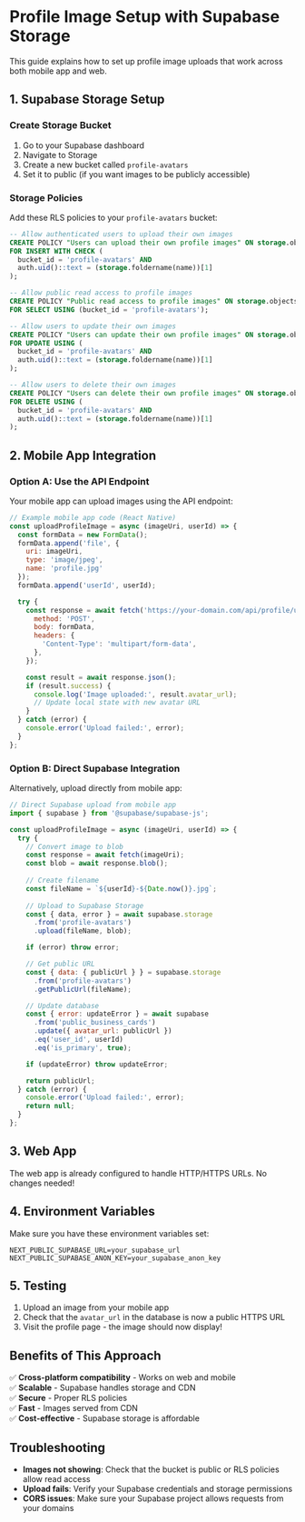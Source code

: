 # Profile Image Setup with Supabase Storage

This guide explains how to set up profile image uploads that work across both mobile app and web.

## 1. Supabase Storage Setup

### Create Storage Bucket
1. Go to your Supabase dashboard
2. Navigate to Storage
3. Create a new bucket called `profile-avatars`
4. Set it to public (if you want images to be publicly accessible)

### Storage Policies
Add these RLS policies to your `profile-avatars` bucket:

```sql
-- Allow authenticated users to upload their own images
CREATE POLICY "Users can upload their own profile images" ON storage.objects
FOR INSERT WITH CHECK (
  bucket_id = 'profile-avatars' AND
  auth.uid()::text = (storage.foldername(name))[1]
);

-- Allow public read access to profile images
CREATE POLICY "Public read access to profile images" ON storage.objects
FOR SELECT USING (bucket_id = 'profile-avatars');

-- Allow users to update their own images
CREATE POLICY "Users can update their own profile images" ON storage.objects
FOR UPDATE USING (
  bucket_id = 'profile-avatars' AND
  auth.uid()::text = (storage.foldername(name))[1]
);

-- Allow users to delete their own images
CREATE POLICY "Users can delete their own profile images" ON storage.objects
FOR DELETE USING (
  bucket_id = 'profile-avatars' AND
  auth.uid()::text = (storage.foldername(name))[1]
);
```

## 2. Mobile App Integration

### Option A: Use the API Endpoint
Your mobile app can upload images using the API endpoint:

```javascript
// Example mobile app code (React Native)
const uploadProfileImage = async (imageUri, userId) => {
  const formData = new FormData();
  formData.append('file', {
    uri: imageUri,
    type: 'image/jpeg',
    name: 'profile.jpg'
  });
  formData.append('userId', userId);

  try {
    const response = await fetch('https://your-domain.com/api/profile/upload-avatar', {
      method: 'POST',
      body: formData,
      headers: {
        'Content-Type': 'multipart/form-data',
      },
    });

    const result = await response.json();
    if (result.success) {
      console.log('Image uploaded:', result.avatar_url);
      // Update local state with new avatar URL
    }
  } catch (error) {
    console.error('Upload failed:', error);
  }
};
```

### Option B: Direct Supabase Integration
Alternatively, upload directly from mobile app:

```javascript
// Direct Supabase upload from mobile app
import { supabase } from '@supabase/supabase-js';

const uploadProfileImage = async (imageUri, userId) => {
  try {
    // Convert image to blob
    const response = await fetch(imageUri);
    const blob = await response.blob();
    
    // Create filename
    const fileName = `${userId}-${Date.now()}.jpg`;
    
    // Upload to Supabase Storage
    const { data, error } = await supabase.storage
      .from('profile-avatars')
      .upload(fileName, blob);

    if (error) throw error;

    // Get public URL
    const { data: { publicUrl } } = supabase.storage
      .from('profile-avatars')
      .getPublicUrl(fileName);

    // Update database
    const { error: updateError } = await supabase
      .from('public_business_cards')
      .update({ avatar_url: publicUrl })
      .eq('user_id', userId)
      .eq('is_primary', true);

    if (updateError) throw updateError;

    return publicUrl;
  } catch (error) {
    console.error('Upload failed:', error);
    return null;
  }
};
```

## 3. Web App

The web app is already configured to handle HTTP/HTTPS URLs. No changes needed!

## 4. Environment Variables

Make sure you have these environment variables set:

```env
NEXT_PUBLIC_SUPABASE_URL=your_supabase_url
NEXT_PUBLIC_SUPABASE_ANON_KEY=your_supabase_anon_key
```

## 5. Testing

1. Upload an image from your mobile app
2. Check that the `avatar_url` in the database is now a public HTTPS URL
3. Visit the profile page - the image should now display!

## Benefits of This Approach

✅ **Cross-platform compatibility** - Works on web and mobile  
✅ **Scalable** - Supabase handles storage and CDN  
✅ **Secure** - Proper RLS policies  
✅ **Fast** - Images served from CDN  
✅ **Cost-effective** - Supabase storage is affordable  

## Troubleshooting

- **Images not showing**: Check that the bucket is public or RLS policies allow read access
- **Upload fails**: Verify your Supabase credentials and storage permissions
- **CORS issues**: Make sure your Supabase project allows requests from your domains 